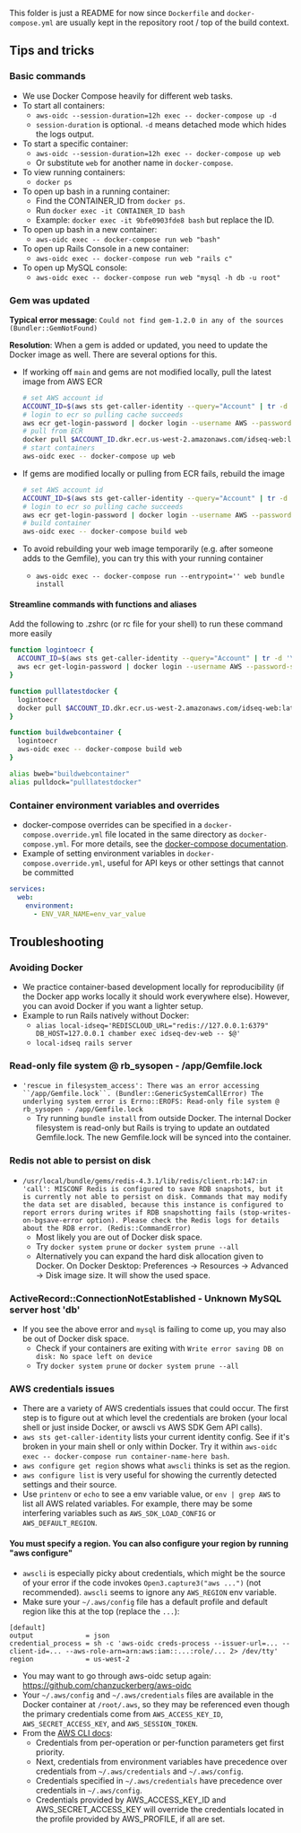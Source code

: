 This folder is just a README for now since `Dockerfile` and `docker-compose.yml` are usually kept in the repository root / top of the build context.

## Tips and tricks

### Basic commands

- We use Docker Compose heavily for different web tasks.
- To start all containers:
  - `aws-oidc --session-duration=12h exec -- docker-compose up -d`
  - `session-duration` is optional. `-d` means detached mode which hides the logs output.
- To start a specific container:
  - `aws-oidc --session-duration=12h exec -- docker-compose up web`
  - Or substitute `web` for another name in `docker-compose`.
- To view running containers:
  - `docker ps`
- To open up bash in a running container:
  - Find the CONTAINER_ID from `docker ps`.
  - Run `docker exec -it CONTAINER_ID bash`
  - Example: `docker exec -it 9bfe0903fde8 bash` but replace the ID.
- To open up bash in a new container:
  - `aws-oidc exec -- docker-compose run web "bash"`
- To open up Rails Console in a new container:
  - `aws-oidc exec -- docker-compose run web "rails c"`
- To open up MySQL console:
  - `aws-oidc exec -- docker-compose run web "mysql -h db -u root"`

### Gem was updated

**Typical error message**: `Could not find gem-1.2.0 in any of the sources (Bundler::GemNotFound)`

**Resolution**: When a gem is added or updated, you need to update the Docker image as well. There are several options for this.

- If working off `main` and gems are not modified locally, pull the latest image from AWS ECR

    ```zsh
    # set AWS account id
    ACCOUNT_ID=$(aws sts get-caller-identity --query="Account" | tr -d '\"')
    # login to ecr so pulling cache succeeds
    aws ecr get-login-password | docker login --username AWS --password-stdin $*ACCOUNT_ID**.dkr.ecr.us-west-2.amazonaws.com/idseq-web
    # pull from ECR
    docker pull $ACCOUNT_ID.dkr.ecr.us-west-2.amazonaws.com/idseq-web:latest
    # start containers
    aws-oidc exec -- docker-compose up web
    ```

- If gems are modified locally or pulling from ECR fails, rebuild the image

    ```zsh
    # set AWS account id
    ACCOUNT_ID=$(aws sts get-caller-identity --query="Account" | tr -d '\"')
    # login to ecr so pulling cache succeeds
    aws ecr get-login-password | docker login --username AWS --password-stdin $*ACCOUNT_ID**.dkr.ecr.us-west-2.amazonaws.com/idseq-web
    # build container
    aws-oidc exec -- docker-compose build web
    ```

- To avoid rebuilding your web image temporarily (e.g. after someone adds to the Gemfile), you can try this with your running container
  - `aws-oidc exec -- docker-compose run --entrypoint='' web bundle install`

#### Streamline commands with functions and aliases

Add the following to .zshrc (or rc file for your shell) to run these command more easily

```zsh
function logintoecr {
  ACCOUNT_ID=$(aws sts get-caller-identity --query="Account" | tr -d '\"')
  aws ecr get-login-password | docker login --username AWS --password-stdin $ACCOUNT_ID.dkr.ecr.us-west-2.amazonaws.com/idseq-web
}

function pulllatestdocker {
  logintoecr
  docker pull $ACCOUNT_ID.dkr.ecr.us-west-2.amazonaws.com/idseq-web:latest
}

function buildwebcontainer {
  logintoecr
  aws-oidc exec -- docker-compose build web
}

alias bweb="buildwebcontainer"
alias pulldock="pulllatestdocker"
```

### Container environment variables and overrides

- docker-compose overrides can be specified in a `docker-compose.override.yml` file located in the same directory as `docker-compose.yml`.  For more details, see the [docker-compose documentation](https://docs.docker.com/compose/extends/#example-use-case).
- Example of setting environment variables in `docker-compose.override.yml`, useful for API keys or other settings that cannot be committed

```yml
services:
  web:
    environment:
      - ENV_VAR_NAME=env_var_value
```

## Troubleshooting

### Avoiding Docker

- We practice container-based development locally for reproducibility (if the Docker app works locally it should work everywhere else). However, you can avoid Docker if you want a lighter setup.
- Example to run Rails natively without Docker:
  - `alias local-idseq='REDISCLOUD_URL="redis://127.0.0.1:6379" DB_HOST=127.0.0.1 chamber exec idseq-dev-web -- $@'`
  - `local-idseq rails server`

### Read-only file system @ rb_sysopen - /app/Gemfile.lock

- ` 'rescue in filesystem_access': There was an error accessing ``/app/Gemfile.lock``. (Bundler::GenericSystemCallError) The underlying system error is Errno::EROFS: Read-only file system @ rb_sysopen - /app/Gemfile.lock `
  - Try running `bundle install` from outside Docker. The internal Docker filesystem is read-only but Rails is trying to update an outdated Gemfile.lock. The new Gemfile.lock will be synced into the container.

### Redis not able to persist on disk

- `/usr/local/bundle/gems/redis-4.3.1/lib/redis/client.rb:147:in 'call': MISCONF Redis is configured to save RDB snapshots, but it is currently not able to persist on disk. Commands that may modify the data set are disabled, because this instance is configured to report errors during writes if RDB snapshotting fails (stop-writes-on-bgsave-error option). Please check the Redis logs for details about the RDB error. (Redis::CommandError)`
  - Most likely you are out of Docker disk space.
  - Try `docker system prune` or `docker system prune --all`
  - Alternatively you can expand the hard disk allocation given to Docker. On Docker Desktop: Preferences -> Resources -> Advanced -> Disk image size. It will show the used space.

### ActiveRecord::ConnectionNotEstablished - Unknown MySQL server host 'db'

- If you see the above error and `mysql` is failing to come up, you may also be out of Docker disk space.
  - Check if your containers are exiting with `Write error saving DB on disk: No space left on device`
  - Try `docker system prune` or `docker system prune --all`

### AWS credentials issues

- There are a variety of AWS credentials issues that could occur. The first step is to figure out at which level the credentials are broken (your local shell or just inside Docker, or awscli vs AWS SDK Gem API calls).
- `aws sts get-caller-identity` lists your current identity config. See if it's broken in your main shell or only within Docker. Try it within `aws-oidc exec -- docker-compose run container-name-here bash`.
- `aws configure get region` shows what `awscli` thinks is set as the region.
- `aws configure list` is very useful for showing the currently detected settings and their source.
- Use `printenv` or `echo` to see a env variable value, or `env | grep AWS` to list all AWS related variables. For example, there may be some interfering variables such as `AWS_SDK_LOAD_CONFIG` or `AWS_DEFAULT_REGION`.

#### You must specify a region. You can also configure your region by running "aws configure"

- `awscli` is especially picky about credentials, which might be the source of your error if the code invokes `Open3.capture3("aws ...")` (not recommended). `awscli` seems to ignore any `AWS_REGION` env variable.
- Make sure your `~/.aws/config` file has a default profile and default region like this at the top (replace the `...`):

```
[default]
output             = json
credential_process = sh -c 'aws-oidc creds-process --issuer-url=... --client-id=... --aws-role-arn=arn:aws:iam::...:role/... 2> /dev/tty'
region             = us-west-2
```

- You may want to go through aws-oidc setup again: https://github.com/chanzuckerberg/aws-oidc
- Your `~/.aws/config` and `~/.aws/credentials` files are available in the Docker container at `/root/.aws`, so they may be referenced even though the primary credentials come from `AWS_ACCESS_KEY_ID`, `AWS_SECRET_ACCESS_KEY`, and `AWS_SESSION_TOKEN`.
- From the [AWS CLI docs](https://docs.aws.amazon.com/cli/latest/topic/config-vars.html#id1):
  - Credentials from per-operation or per-function parameters get first priority.
  - Next, credentials from environment variables have precedence over credentials from `~/.aws/credentials` and `~/.aws/config`.
  - Credentials specified in `~/.aws/credentials` have precedence over credentials in `~/.aws/config`.
  - Credentials provided by AWS_ACCESS_KEY_ID and AWS_SECRET_ACCESS_KEY will override the credentials located in the profile provided by AWS_PROFILE, if all are set.
